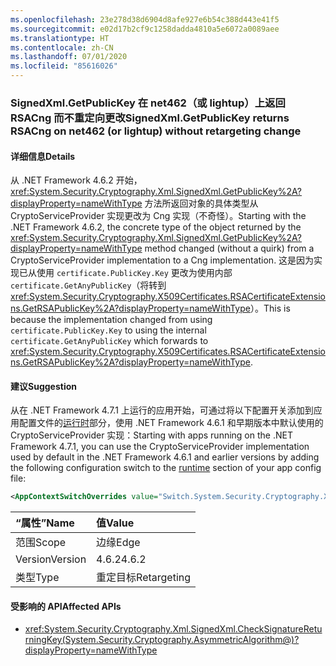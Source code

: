 ```yaml
---
ms.openlocfilehash: 23e278d38d6904d8afe927e6b54c388d443e41f5
ms.sourcegitcommit: e02d17b2cf9c1258dadda4810a5e6072a0089aee
ms.translationtype: HT
ms.contentlocale: zh-CN
ms.lasthandoff: 07/01/2020
ms.locfileid: "85616026"
---
```

### <a name="signedxmlgetpublickey-returns-rsacng-on-net462-or-lightup-without-retargeting-change"></a><span data-ttu-id="aab02-101">SignedXml.GetPublicKey 在 net462（或 lightup）上返回 RSACng 而不重定向更改</span><span class="sxs-lookup"><span data-stu-id="aab02-101">SignedXml.GetPublicKey returns RSACng on net462 (or lightup) without retargeting change</span></span>

#### <a name="details"></a><span data-ttu-id="aab02-102">详细信息</span><span class="sxs-lookup"><span data-stu-id="aab02-102">Details</span></span>

<span data-ttu-id="aab02-103">从 .NET Framework 4.6.2 开始，<xref:System.Security.Cryptography.Xml.SignedXml.GetPublicKey%2A?displayProperty=nameWithType> 方法所返回对象的具体类型从 CryptoServiceProvider 实现更改为 Cng 实现（不奇怪）。</span><span class="sxs-lookup"><span data-stu-id="aab02-103">Starting with the .NET Framework 4.6.2, the concrete type of the object returned by the <xref:System.Security.Cryptography.Xml.SignedXml.GetPublicKey%2A?displayProperty=nameWithType> method changed (without a quirk) from a CryptoServiceProvider implementation to a Cng implementation.</span></span> <span data-ttu-id="aab02-104">这是因为实现已从使用 `certificate.PublicKey.Key` 更改为使用内部 `certificate.GetAnyPublicKey`（将转到 <xref:System.Security.Cryptography.X509Certificates.RSACertificateExtensions.GetRSAPublicKey%2A?displayProperty=nameWithType>）。</span><span class="sxs-lookup"><span data-stu-id="aab02-104">This is because the implementation changed from using `certificate.PublicKey.Key` to using the internal `certificate.GetAnyPublicKey` which forwards to <xref:System.Security.Cryptography.X509Certificates.RSACertificateExtensions.GetRSAPublicKey%2A?displayProperty=nameWithType>.</span></span>

#### <a name="suggestion"></a><span data-ttu-id="aab02-105">建议</span><span class="sxs-lookup"><span data-stu-id="aab02-105">Suggestion</span></span>

<span data-ttu-id="aab02-106">从在 .NET Framework 4.7.1 上运行的应用开始，可通过将以下配置开关添加到应用配置文件的[运行时](~/docs/framework/configure-apps/file-schema/runtime/runtime-element.md)部分，使用 .NET Framework 4.6.1 和早期版本中默认使用的 CryptoServiceProvider 实现：</span><span class="sxs-lookup"><span data-stu-id="aab02-106">Starting with apps running on the .NET Framework 4.7.1, you can use the CryptoServiceProvider implementation used by default in the .NET Framework 4.6.1 and earlier versions by adding the following configuration switch to the [runtime](~/docs/framework/configure-apps/file-schema/runtime/runtime-element.md) section of your app config file:</span></span>

```xml
<AppContextSwitchOverrides value="Switch.System.Security.Cryptography.Xml.SignedXmlUseLegacyCertificatePrivateKey=true" />
```

| <span data-ttu-id="aab02-107">“属性”</span><span class="sxs-lookup"><span data-stu-id="aab02-107">Name</span></span>    | <span data-ttu-id="aab02-108">值</span><span class="sxs-lookup"><span data-stu-id="aab02-108">Value</span></span>       |
|:--------|:------------|
| <span data-ttu-id="aab02-109">范围</span><span class="sxs-lookup"><span data-stu-id="aab02-109">Scope</span></span>   | <span data-ttu-id="aab02-110">边缘</span><span class="sxs-lookup"><span data-stu-id="aab02-110">Edge</span></span>        |
| <span data-ttu-id="aab02-111">Version</span><span class="sxs-lookup"><span data-stu-id="aab02-111">Version</span></span> | <span data-ttu-id="aab02-112">4.6.2</span><span class="sxs-lookup"><span data-stu-id="aab02-112">4.6.2</span></span>       |
| <span data-ttu-id="aab02-113">类型</span><span class="sxs-lookup"><span data-stu-id="aab02-113">Type</span></span>    | <span data-ttu-id="aab02-114">重定目标</span><span class="sxs-lookup"><span data-stu-id="aab02-114">Retargeting</span></span> |

#### <a name="affected-apis"></a><span data-ttu-id="aab02-115">受影响的 API</span><span class="sxs-lookup"><span data-stu-id="aab02-115">Affected APIs</span></span>

- <xref:System.Security.Cryptography.Xml.SignedXml.CheckSignatureReturningKey(System.Security.Cryptography.AsymmetricAlgorithm@)?displayProperty=nameWithType>
